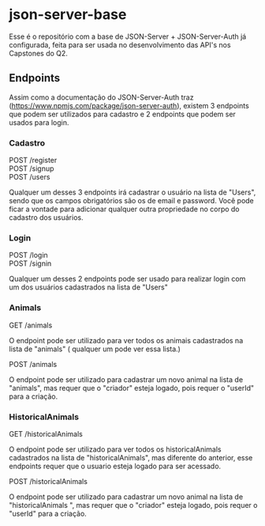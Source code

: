 # json-server-base

Esse é o repositório com a base de JSON-Server + JSON-Server-Auth já configurada, feita para ser usada no desenvolvimento das API's nos Capstones do Q2.

## Endpoints

Assim como a documentação do JSON-Server-Auth traz (https://www.npmjs.com/package/json-server-auth), existem 3 endpoints que podem ser utilizados para cadastro e 2 endpoints que podem ser usados para login.

### Cadastro

POST /register <br/>
POST /signup <br/>
POST /users

Qualquer um desses 3 endpoints irá cadastrar o usuário na lista de "Users", sendo que os campos obrigatórios são os de email e password.
Você pode ficar a vontade para adicionar qualquer outra propriedade no corpo do cadastro dos usuários.

### Login

POST /login <br/>
POST /signin

Qualquer um desses 2 endpoints pode ser usado para realizar login com um dos usuários cadastrados na lista de "Users"

### Animals

GET /animals <br/>

O endpoint pode ser utilizado para ver todos os animais cadastrados na lista de "animals" ( qualquer um pode ver essa lista.)

POST /animals <br/>

O endpoint pode ser utilizado para cadastrar um novo animal na lista de "animals", mas requer que o "criador" esteja logado, pois requer o "userId" para a criação.

### HistoricalAnimals

GET /historicalAnimals <br/>

O endpoint pode ser utilizado para ver todos os historicalAnimals cadastrados na lista de "historicalAnimals", mas diferente do anterior, esse endpoints requer que o usuario esteja logado para ser acessado.

POST /historicalAnimals <br/>

O endpoint pode ser utilizado para cadastrar um novo animal na lista de "historicalAnimals ", mas requer que o "criador" esteja logado, pois requer o "userId" para a criação.
